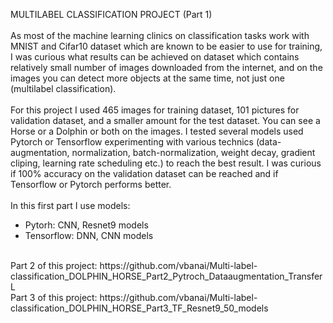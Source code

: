 MULTILABEL CLASSIFICATION PROJECT (Part 1) <br/>
<br/>
As most of the machine learning clinics on classification tasks work with MNIST and Cifar10 dataset which are known to be easier to use for training, I was curious
what results can be achieved on dataset which contains relatively small number of images downloaded from the internet, and on the images you can detect more objects at the same time, not just one (multilabel classification). <br/>
<br/>
For this project I used 465 images for training dataset, 101 pictures for validation dataset, and a smaller amount for the test dataset. You can see a Horse or a Dolphin or both on the images. I tested several models used Pytorch or Tensorflow experimenting with various technics (data-augmentation, normalization, batch-normalization, weight decay, gradient cliping, learning rate scheduling etc.) to reach the best result. I was curious if 100% accuracy on the validation dataset can be reached and if Tensorflow or Pytorch performs better.<br/>
<br/>
In this first part I use models:
- Pytorh: CNN, Resnet9 models
- Tensorflow: DNN, CNN models<br/>
<br/>
Part 2 of this project:  https://github.com/vbanai/Multi-label-classification_DOLPHIN_HORSE_Part2_Pytroch_Dataaugmentation_TransferL <br/>
Part 3 of this project:  https://github.com/vbanai/Multi-label-classification_DOLPHIN_HORSE_Part3_TF_Resnet9_50_models
